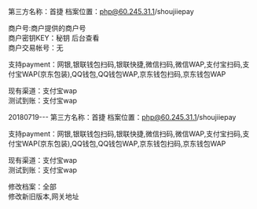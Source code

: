 第三方名称：首捷 
档案位置：php@60.245.31.1/shoujiiepay 
 
商户号:商户提供的商户号  
商户密钥KEY：秘钥 后台查看  
商户交易帐号：无  
 
支持payment：网银,银联钱包扫码,银联快捷,微信扫码,微信WAP,支付宝扫码,支付宝WAP(京东包装),QQ钱包,QQ钱包WAP,京东钱包扫码,京东钱包WAP  
 
现有渠道：支付宝wap  
测试到账：支付宝wap  

20180719---
第三方名称：首捷 
档案位置：php@60.245.31.1/shoujiiepay

支持payment：网银,银联钱包扫码,银联快捷,微信扫码,微信WAP,支付宝扫码,支付宝WAP(京东包装),QQ钱包,QQ钱包WAP,京东钱包扫码,京东钱包WAP

现有渠道：支付宝wap  
测试到账：支付宝wap  

修改档案：全部  
修改新旧版本,网关地址  
